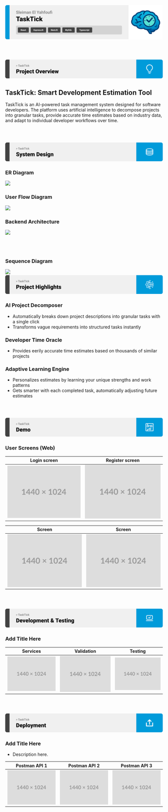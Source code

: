 <img src="./readme/title1.svg"/>

<br><br>

<!-- project overview -->
<img src="./readme/title2.svg"/>

## TaskTick: Smart Development Estimation Tool

TaskTick is an AI-powered task management system designed  for software developers. The platform uses artificial intelligence to decompose projects into granular tasks, provide accurate time estimates based on industry data, and adapt to individual developer workflows over time.


<br><br>

<!-- System Design -->
<img src="./readme/title3.svg"/>

### ER Diagram
<img src="https://i.ibb.co/v6v7wgq7/ER-Diagram.png" />

### User Flow Diagram

<img src="https://mermaid.ink/svg/pako:eNqVV21v2zYQ_iuEigIbQAdxnNiOP2xw42wI0JegcQt0cT8wEm1xlkWBpOt4Qf77ji-iSFmJWwNByHt5eCSf452ekpRnNJkky4Lv0pwIheazRYng9_YtekfS9UrwbZkhAn8qpxuKJFXbypqkBZFyRpfogT-iJSuKyZvBYIClEnxNJ29Gy3E6znDKCy4mu5wp6lS9HctUPulXjxbHL3hdKrFHFWelklZ4pyCm-0Vi_i-S76jX-wO95ytWXuWcpfRpkZgZ4gJ9pismFRV_LpLnFvB0q3Kk92glAQAAIoexSBr0v7jY3NfYegJrv-BbL-vc66lDsFNBFOMtoABOy43zV1Kw7ErQjJaKkULC9oyo2VLbwsbwkbeDf836G5XOfEZk_sCJyMKQwh00UYUbeSGsaK9xXCHmqx5HYoO79HIE1FSsXFlNI9bOXyQV832l-aGHSI87eGF0mheObrWbv9ltQYSRuqD00K9078CbSOu7jXGm2cazy4xDBCPogIhjlDTVZ2SFcvuwEqTKjWpqFC5-_cuYsMZo_q6RRoGbSG4F_xcM5QdSkhVkdqnzzE68zkfTDTEnct3pbxTHnGmaQ1qn604AUKK7Nbwpx2CmNzelZKtcSfD-yugOJKgWeV9atmnkthi8CocHEp3Te2BqvcTB-YRGodenytwO0LC-p5qDsYElCmQqUdQxxU6c2X2trP3aK0c4OkaHoocNRhj8qwjXGVMOQQ8bBD37KYQZLajfi500KHZ-gNO818WO7CXaSqpvU3G0oiUVevvKMMvYRQdklvnbWRn6wTL13PIR7RhUgemNXy4yNwCfKlpOb8DTDtD0trFuiBaYtuLWSGjT8MeUTQZVE964dO3fqlbeNLkUcizOIa_2xi9TK9B28kHrw1XgehRhRbzYa3RwAIYLenx4gfPDTdcr2w2Afu7UzUaMVy1utnNoa6NyTYEBNOPaqm4YUAvw-xHAWwKMc4BmHACa-S9gfaZyu6G-_OlJgGYFvwB3DQ-Yu4AyC4BgdogS9j28V5nIl9vS0ATKrtoHzVXtbJe5KQlY_aCofxrULEAx29flSiOaSVOqvP7ozrvSRSpSd3sxRWBwp3URVY1ksSh_m21t24D1K7ISVMrfO_ZviqsrnqiHBN3wHzRDlXs0NjxjS5aSjtpqXH-yuMZF3TcKXYVNy-OS1uF8t4deaeMLpGzcrcaVR6M7hjWFG98rlmoQ5-1Fr5THaQbJbeiCUl6WNDyIcAHbPEMjFuZhG6uqij3c877wFDCfDtYYBx019v0rDjtG3O5j8UH3iH1QuG6-cNQs4Phs8GG1x61nGXd0KLipAjis-TgugTiqTTgowjgopzgqizgqR9g_-Dh4jXGdIbh-hnHHi4GjxMbRS4bjhMTBa4J9HmOfezjmMW4z0wQ0LYr6LLDnlv4oDO_aVdQczq7Q55fgZCVYlkyU2FKcbKjYED1NnrTXIjFfm4tkAsOMCCgxi_IZfCpS_sP5pnaDT4BVnkyWwAmYbasMzm_GCKRwYwLkpuIKPmNVMjnrD_sGJJk8JY_JpHc-PhmdDc8G5xeXZ8P--egMJ3sQD8bDk9PzweWwf3rRH5-PRsNnnPxnFu6fXIDxxel4NBxfgtdgjBMKt8HFB_stbT6pn_8HbvwTug" />

### Backend Architecture
<img src="https://mermaid.ink/svg/pako:eNqFVltvmzAU_iuWp0qbdBKF0DTAw6S22cOkRbske1npAwUnsBCMbLM2q_rfZ67B2GSRIplz8Tn-Ps6HX3FII4I9vEvpcxgHTKDtys-Q_F1dobsgPOwZLbIIBfIvYnIkiBNR5HVImAacr8gOPdEXtEvS1Htn2zZwweiBeO-WOyd0IghpSpn3HCeCNK7JcxKJ2LPyl3qfruCnTLATymmSidp2DOSSP_i4XEwF9_Ejmkw-ots8X9OoSMlgg3vKCCrPUlu6sCqpXvJBSmOV5wpFQrPazounPQvyWM0pf1HC6kC0vTtbf3LCeL-jqnoh4qHtG6O_Zb4Wuw34QTcmR7JlkoQk2-tOEsYbIZ2ap2xm3HubfM54so_1HpreViSkx5zypDxlP4ZkkQa3JIymqTy8il8Lagl7L6if3kGs-f8D8zlehdpkb-E2-SrIjY4-7MaADlyTV4Xf2G1HwYWeFRqGcToVG8L-JOHwPe4TVHLRRhmJUJ2XWWhiVQY0Y3MUzV5Crxt7sOvOFlDNo8DdeJEB67Hmapwbr1SaxowU_FtspP6MEbAKRPAUcIJCmmV9DjpmSgKkwskNW4zbp8q1PeXk64-1bKFZVVtuaMGqulVMW-ThvY_Xp833Lz7-8KiLaL2pWdHUDi6zrIGlUmjmzkDaCFsGlsbQlUqenhAXp7SrUH19mi8EdEoPPSmGswKDKrzQ01swyCwM9RNMogpDLYVxCYWBdoEqWaArFQwECkZ0CUxiA2MqBCbxgcuaA72Jh96ggzrf0BtrMEwzDMcUTLMLw4kF06BWqa2nKqxUPJdSa5w3h2bIoJtbeYnBgPcsibAnWEEAHwmTr5d8xK_lK-fj6gbkY08uo4AdfOxnbzInD7JflB7bNHlj2sfY2wUpl09FHgWCrJJAjt85RL7hhN3Lq5XAnm3PrWoT7L3iF-xNbq6njrOYua41m1nW9dIGfJLm2dSyF86N48zt-fVi6brO4g3w36rybOrOrIXtunNreTNbLNw5YBIlgrJ1fcGr7nlv_wC9i0Xr" />

<br><br>

### Sequence Diagram
<img src="https://mermaid.ink/svg/pako:eNqdVV1P2zAU_SuWpU1MKoimKSl-QGqJYJ1gYxR4mPpiktvUo7Ez24EB4r_v5sPQhLRI60sd-5zre889tp9ppGKgjBr4k4OMIBQ80Tyd67kk-Pv0iYSwEBJIxrUVkci4tIY8CLskmVYZaJIpI6xQUsjEsXhklSbXBrSbWWOTE62kBRkTbt7GOxOtHpDwpYsx4dFdTXDDne9g7LdZJzycFMiQW37LDZCd88fZz7NO5I8M5HhaoOvR-GLqcGsSjHO7BIksXhTqFor6do-OXAmMnKlEvK66aUTUObNWHHJZaG6sY9QwJIQTRm74SsTcQkPGcLK7Hq9YKutsh2ik9W5XkylpoCPRIh4joTDZij9iYLO8VVzHHYpcaPUbIkvOueQJpBi-8sR4ulGdYw1FOTVzm0wueFdllTgzfg9kKtF3fNWO-IasesqczpgcueLmjpyCBN1oZYVsaFuDIC45ZkseG5CtXh0ruRA6bWzb2S5XfaVX_GGbWuWvNelKpECuNG6ydjbf9aUEVNgFntqihm3NaQTFqtKUy3iDPJcQKR1XlPVm_q8011lc6jyz3ObmQ2WaqV53nuwp2siIZGnNRoGcfdrALnVOwEbLd8imKqdgyVdh8IrEI7naJkxZwOfKtN2HwVncebCroA5zo2fiPLLiXlg0ELcWtDRbpXdBG3lsVP5GmBzvryfsVTsb9097NNEipszqHHo0BTRA8Umfi_U5xTsrhTllOIy5vpvTuXxBDl7bv5RKHU2rPFlStuArg1956Y_6CXud1Zgh6GOVS0tZf9_bL6NQ9kz_UuaNgr2hdzAaDv3A8w4Dr0cfKdv1gv6eHwSHvn8w8nF2MHjp0ady4_5e3x_4w8HQH3nB4XC_jxSIBbbzvHpKyxf15R_zVGpm" />

<!-- Project Highlights -->
<img src="./readme/title4.svg"/>



### AI Project Decomposer


- Automatically breaks down project descriptions into granular tasks with a single click
- Transforms vague requirements into structured tasks instantly


### Developer Time Oracle

- Provides eerily accurate time estimates based on thousands of similar projects
<!-- - Shows exactly how long comparable tasks take other developers at your experience level -->


### Adaptive Learning Engine

- Personalizes estimates by learning your unique strengths and work patterns
- Gets smarter with each completed task, automatically adjusting future estimates



<br><br>

<!-- Demo -->
<img src="./readme/title5.svg"/>



### User Screens (Web)

| Login screen                            | Register screen                       |
| --------------------------------------- | ------------------------------------- |
| ![Landing](./readme/demo/1440x1024.png) | ![fsdaf](./readme/demo/1440x1024.png) |

| Screen                            | Screen                       |
| --------------------------------------- | ------------------------------------- |
| ![Landing](./readme/demo/1440x1024.png) | ![fsdaf](./readme/demo/1440x1024.png) |


<br><br>

<!-- Development & Testing -->
<img src="./readme/title6.svg"/>

### Add Title Here


| Services                            | Validation                       | Testing                        |
| --------------------------------------- | ------------------------------------- | ------------------------------------- |
| ![Landing](./readme/demo/1440x1024.png) | ![fsdaf](./readme/demo/1440x1024.png) | ![fsdaf](./readme/demo/1440x1024.png) |


<br><br>

<!-- Deployment -->
<img src="./readme/title7.svg"/>

### Add Title Here

- Description here.


| Postman API 1                            | Postman API 2                       | Postman API 3                        |
| --------------------------------------- | ------------------------------------- | ------------------------------------- |
| ![Landing](./readme/demo/1440x1024.png) | ![fsdaf](./readme/demo/1440x1024.png) | ![fsdaf](./readme/demo/1440x1024.png) |

<br><br>

